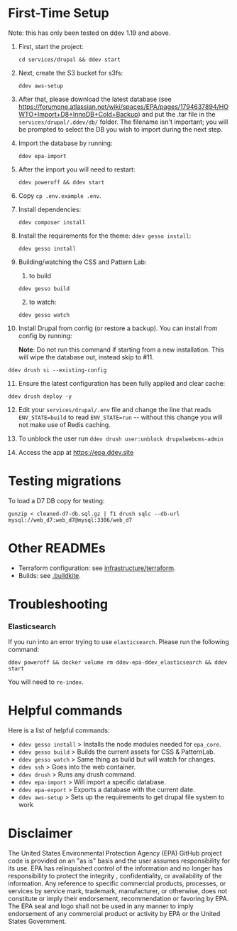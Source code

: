 # First-Time Setup

Note: this has only been tested on ddev 1.19 and above.

1. First, start the project:

   ```
   cd services/drupal && ddev start
   ```

2. Next, create the S3 bucket for s3fs:

   ```
   ddev aws-setup
   ```

3. After that, please download the latest database (see https://forumone.atlassian.net/wiki/spaces/EPA/pages/1794637894/HOWTO+Import+D8+InnoDB+Cold+Backup) and put the .tar file in the `services/drupal/.ddev/db/` folder.  The filename isn't important; you will be prompted to select the DB you wish to import during the next step.

4. Import the database by running:

   ```
   ddev epa-import
   ```

5. After the import you will need to restart:

   ```
   ddev poweroff && ddev start
   ```

6. Copy `cp .env.example .env`.

7. Install dependencies:

   ```
   ddev composer install
   ```

8. Install the requirements for the theme: `ddev gesso install`:

   ```
   ddev gesso install
   ```

9. Building/watching the CSS and Pattern Lab:
    1. to build
      ```````
      ddev gesso build
      ```````
    2. to watch:
      ```````
      ddev gesso watch
      ```````

10. Install Drupal from config (or restore a backup).  You can install from config by running:
    
    **Note**: Do not run this command if starting from a new installation. This will wipe the database out, instead skip to #11.
    
   ```
   ddev drush si --existing-config
   ```

11. Ensure the latest configuration has been fully applied and clear cache:
   ```
   ddev drush deploy -y
   ```

12. Edit your `services/drupal/.env` file and change the line that reads `ENV_STATE=build` to read `ENV_STATE=run` -- without this change you will not make use of Redis caching.

13. To unblock the user run  `ddev drush user:unblock drupalwebcms-admin` 

14.  Access the app at https://epa.ddev.site

# Testing migrations

To load a D7 DB copy for testing:

```
gunzip < cleaned-d7-db.sql.gz | f1 drush sqlc --db-url mysql://web_d7:web_d7@mysql:3306/web_d7
```

# Other READMEs

- Terraform configuration: see [infrastructure/terraform](infrastructure/terraform/README.md).
- Builds: see [.buildkite](.buildkite/README.md).

# Troubleshooting

### Elasticsearch
If you run into an error trying to use `elasticsearch`. Please run the following command:
```
ddev poweroff && docker volume rm ddev-epa-ddev_elasticsearch && ddev start
```

You will need to `re-index`.

# Helpful commands

Here is a list of helpful commands:
* `ddev gesso install` > Installs the node modules needed for `epa_core`.
* `ddev gesso build` > Builds the current assets for CSS & PatternLab.
* `ddev gesso watch` > Same thing as build but will watch for changes.
* `ddev ssh` > Goes into the web container.
* `ddev drush` > Runs any drush command.
* `ddev epa-import` > Will import a specific database.
* `ddev epa-export` > Exports a database with the current date.
* `ddev aws-setup` > Sets up the requirements to get drupal file system to work

# Disclaimer

The United States Environmental Protection Agency (EPA) GitHub project code is provided on an "as is" basis and the user assumes responsibility for its use.  EPA has relinquished control of the information and no longer has responsibility to protect the integrity , confidentiality, or availability of the information.  Any reference to specific commercial products, processes, or services by service mark, trademark, manufacturer, or otherwise, does not constitute or imply their endorsement, recommendation or favoring by EPA.  The EPA seal and logo shall not be used in any manner to imply endorsement of any commercial product or activity by EPA or the United States Government.
